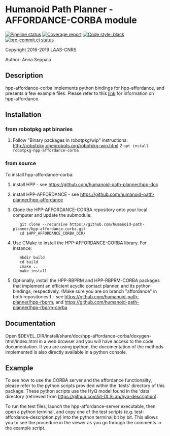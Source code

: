 #  Humanoid Path Planner - AFFORDANCE-CORBA module

[![Pipeline status](https://gitlab.laas.fr/humanoid-path-planner/hpp-affordance-corba/badges/master/pipeline.svg)](https://gitlab.laas.fr/humanoid-path-planner/hpp-affordance-corba/commits/master)
[![Coverage report](https://gitlab.laas.fr/humanoid-path-planner/hpp-affordance-corba/badges/master/coverage.svg?job=doc-coverage)](https://gepettoweb.laas.fr/doc/humanoid-path-planner/hpp-affordance-corba/master/coverage/)
[![Code style: black](https://img.shields.io/badge/code%20style-black-000000.svg)](https://github.com/psf/black)
[![pre-commit.ci status](https://results.pre-commit.ci/badge/github/humanoid-path-planner/hpp-affordance-corba/master.svg)](https://results.pre-commit.ci/latest/github/humanoid-path-planner/hpp-affordance-corba)

Copyright 2016-2019 LAAS-CNRS

Author: Anna Seppala

## Description
hpp-affordance-corba implements python bindings for hpp-affordance, and presents a few example files.
Please refer to this [link](https://github.com/humanoid-path-planner/hpp-affordance) for information on hpp-affordance.

## Installation

### from robotpkg apt binaries

  1. Follow "Binary packages in robotpkg/wip" instructions: http://robotpkg.openrobots.org/robotpkg-wip.html
  2  `apt install robotpkg-hpp-affordance-corba`

### from source

To install hpp-affordance-corba:

  1. install HPP
	- see https://github.com/humanoid-path-planner/hpp-doc

  2. install HPP-AFFORDANCE
	- see https://github.com/humanoid-path-planner/hpp-affordance

  3. Clone the HPP-AFFORDANCE-CORBA repository onto your local computer and update the submodule:

			git clone --recursive https://github.com/humanoid-path-planner/hpp-affordance-corba.git
			cd $HPP_AFFORDANCE_CORBA_DIR/

  4. Use CMake to install the HPP-AFFORDANCE-CORBA library. For instance:

			mkdir build
			cd build
			cmake ..
			make install

  5. Optionally, install the HPP-RBPRM and HPP-RBPRM-CORBA packages that implement an efficient acyclic contact planner,
		 and its python bindings, respectively. (Make sure you are on branch "affordance" in both repositories!)
	- see https://github.com/humanoid-path-planner/hpp-rbprm, and
		https://github.com/humanoid-path-planner/hpp-rbprm-corba

## Documentation

  Open $DEVEL_DIR/install/share/doc/hpp-affordance-corba/doxygen-html/index.html in a web browser and you
  will have access to the code documentation. If you are using ipython, the documentation of the methods implemented
  is also directly available in a python console.

## Example

To see how to use the CORBA server and the affordance functionality, please refer to the python scripts provided within the 'tests' directory of this package. These python scripts use the HyQ model found in the 'data' directory (retrieved from https://github.com/iit-DLSLab/hyq-description).

To run the test files, launch the hpp-affordance-server executable, then open a python terminal, and copy one of the test scripts (e.g. test-affordance-description.py) into the python terminal bit by bit. This allows you to see the procedure in the viewer as you go through the comments in the example script.
